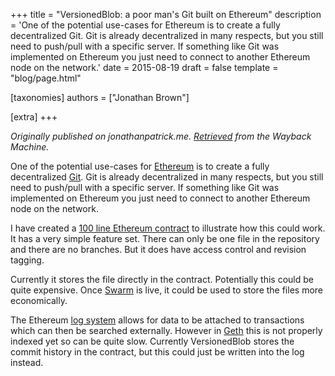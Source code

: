 +++
title = "VersionedBlob: a poor man's Git built on Ethereum"
description = 'One of the potential use-cases for Ethereum is to create a fully decentralized Git. Git is already decentralized in many respects, but you still need to push/pull with a specific server. If something like Git was implemented on Ethereum you just need to connect to another Ethereum node on the network.'
date = 2015-08-19
draft = false
template = "blog/page.html"

[taxonomies]
authors = ["Jonathan Brown"]

[extra]
+++

*Originally published on jonathanpatrick.me. [Retrieved](https://web.archive.org/web/20160305144209/http://jonathanpatrick.me/blog/versionedblob) from the Wayback Machine.*

<p>One of the potential use-cases for <a target="_blank" href="https://ethereum.org/">Ethereum</a> is to create a fully decentralized <a target="_blank" href="https://en.wikipedia.org/wiki/Git">Git</a>. Git is already decentralized in many respects, but you still need to push/pull with a specific server. If something like Git was implemented on Ethereum you just need to connect to another Ethereum node on the network.</p>
<p>I have created a <a target="_blank" href="https://github.com/ethernomad/ethereum-contracts/blob/master/versioned_blob.sol">100 line Ethereum contract</a> to illustrate how this could work. It has a very simple feature set. There can only be one file in the repository and there are no branches. But it does have access control and revision tagging.</p>
<p>Currently it stores the file directly in the contract. Potentially this could be quite expensive. Once <a target="_blank" href="https://web.archive.org/web/20160305144209/https://github.com/ethereum/cpp-ethereum/wiki/Swarm">Swarm</a> is live, it could be used to store the files more economically.</p>
<p>The Ethereum <a target="_blank" href="https://web.archive.org/web/20160305144209/https://github.com/ethereum/wiki/wiki/Solidity-Tutorial#events">log system</a> allows for data to be attached to transactions which can then be searched externally. However in <a target="_blank" href="https://web.archive.org/web/20160305144209/https://github.com/ethereum/go-ethereum/wiki/geth">Geth</a> this is not properly indexed yet so can be quite slow. Currently VersionedBlob stores the commit history in the contract, but this could just be written into the log instead.</p>
